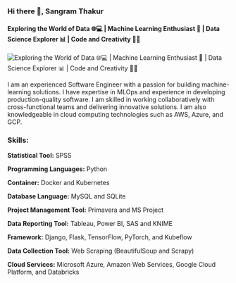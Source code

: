 ### Hi there 👋, Sangram Thakur
#### Exploring the World of Data 🌐💻 | Machine Learning Enthusiast 🤖 | Data Science Explorer 📊 | Code and Creativity 🚀✨
![Exploring the World of Data 🌐💻 | Machine Learning Enthusiast 🤖 | Data Science Explorer 📊 | Code and Creativity 🚀✨](https://pbs.twimg.com/profile_banners/1450140965872693248/1710393178/1500x500)

I am an experienced Software Engineer with a passion for building machine-learning solutions. I have expertise in MLOps and experience in developing production-quality software. I am skilled in working collaboratively with cross-functional teams and delivering innovative solutions. I am also knowledgeable in cloud computing technologies such as AWS, Azure, and GCP.

### Skills:
 
**Statistical Tool:** SPSS 

**Programming Languages:** Python 

**Container:** Docker and Kubernetes 

**Database Language:** MySQL and SQLite 

**Project Management Tool:** Primavera and MS Project

**Data Reporting Tool:** Tableau, Power BI, SAS and KNIME 

**Framework:** Django, Flask, TensorFlow, PyTorch, and Kubeflow 

**Data Collection Tool:** Web Scraping (BeautifulSoup and Scrapy) 

**Cloud Services:** Microsoft Azure, Amazon Web Services, Google Cloud Platform, and Databricks





